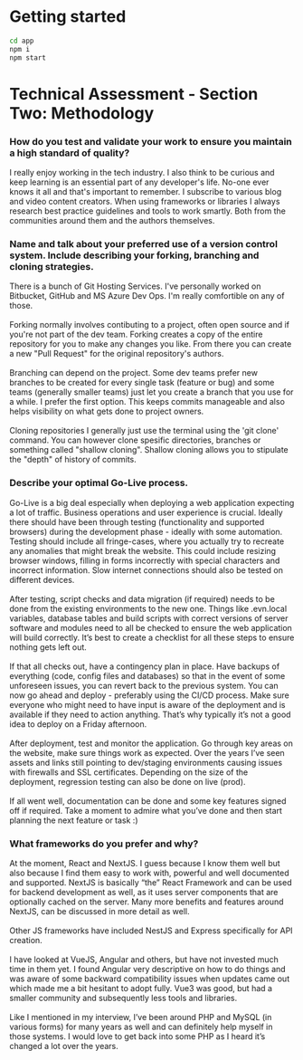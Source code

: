 # Getting started

```sh
cd app
npm i
npm start
```

# Technical Assessment - Section Two: Methodology

### How do you test and validate your work to ensure you maintain a high standard of quality?

I really enjoy working in the tech industry. I also think to be curious and keep learning is an essential part of any developer's life. No-one ever knows it all and that's important to remember. I subscribe to various blog and video content creators. When using frameworks or libraries I always research best practice guidelines and tools to work smartly. Both from the communities around them and the authors themselves.

### Name and talk about your preferred use of a version control system. Include describing your forking, branching and cloning strategies.

There is a bunch of Git Hosting Services. I've personally worked on Bitbucket, GitHub and MS Azure Dev Ops. I'm really comfortible on any of those.
<br /><br />
Forking normally involves contibuting to a project, often open source and if you're not part of the dev team. Forking creates a copy of the entire repository for you to make any changes you like. From there you can create a new "Pull Request" for the original repository's authors.
<br /><br />
Branching can depend on the project. Some dev teams prefer new branches to be created for every single task (feature or bug) and some teams (generally smaller teams) just let you create a branch that you use for a while. I prefer the first option. This keeps commits manageable and also helps visibility on what gets done to project owners.
<br /><br />
Cloning repositories I generally just use the terminal using the 'git clone' command. You can however clone spesific directories, branches or something called "shallow cloning". Shallow cloning allows you to stipulate the "depth" of history of commits.

### Describe your optimal Go-Live process.

Go-Live is a big deal especially when deploying a web application expecting a lot of traffic. Business operations and user experience is crucial. Ideally there should have been through testing (functionality and supported browsers) during the development phase - ideally with some automation. Testing should include all fringe-cases, where you actually try to recreate any anomalies that might break the website. This could include resizing browser windows, filling in forms incorrectly with special characters and incorrect information. Slow internet connections should also be tested on different devices.
<br /><br />
After testing, script checks and data migration (if required) needs to be done from the existing environments to the new one. Things like .evn.local variables, database tables and build scripts with correct versions of server software and modules need to all be checked to ensure the web application will build correctly. It’s best to create a checklist for all these steps to ensure nothing gets left out.
<br /><br />
If that all checks out, have a contingency plan in place. Have backups of everything (code, config files and databases) so that in the event of some unforeseen issues, you can revert back to the previous system. You can now go ahead and deploy - preferably using the CI/CD process. Make sure everyone who might need to have input is aware of the deployment and is available if they need to action anything. That’s why typically it’s not a good idea to deploy on a Friday afternoon.
<br /><br />
After deployment, test and monitor the application. Go through key areas on the website, make sure things work as expected. Over the years I’ve seen assets and links still pointing to dev/staging environments causing issues with firewalls and SSL certificates. Depending on the size of the deployment, regression testing can also be done on live (prod).
<br /><br />
If all went well, documentation can be done and some key features signed off if required. Take a moment to admire what you’ve done and then start planning the next feature or task :)

### What frameworks do you prefer and why?

At the moment, React and NextJS. I guess because I know them well but also because I find them easy to work with, powerful and well documented and supported. NextJS is basically “the” React Framework and can be used for backend development as well, as it uses server components that are optionally cached on the server. Many more benefits and features around NextJS, can be discussed in more detail as well.
<br /><br />
Other JS frameworks have included NestJS and Express specifically for API creation.
<br /><br />
I have looked at VueJS, Angular and others, but have not invested much time in them yet. I found Angular very descriptive on how to do things and was aware of some backward compatibility issues when updates came out which made me a bit hesitant to adopt fully. Vue3 was good, but had a smaller community and subsequently less tools and libraries.
<br /><br />
Like I mentioned in my interview, I’ve been around PHP and MySQL (in various forms) for many years as well and can definitely help myself in those systems. I would love to get back into some PHP as I heard it’s changed a lot over the years.
